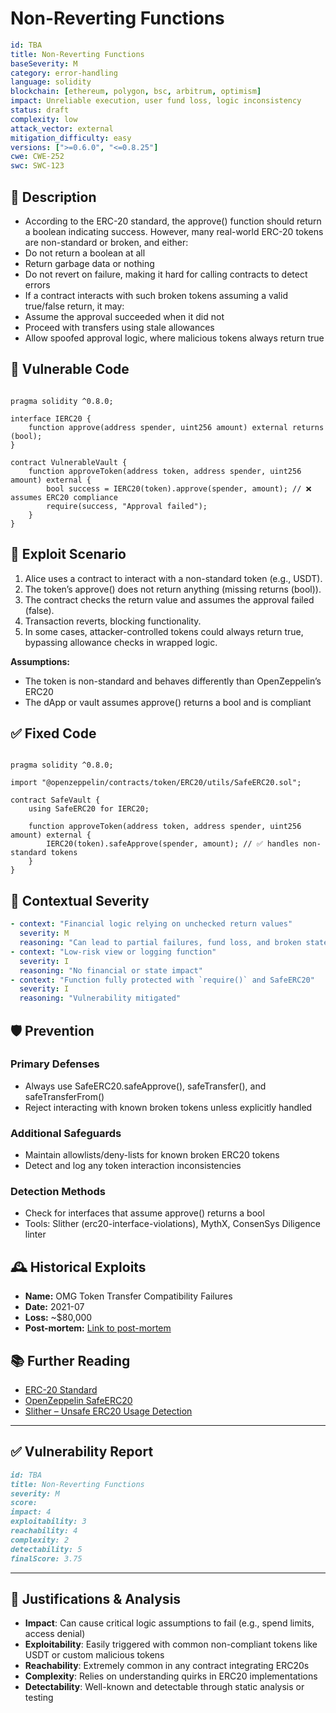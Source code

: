 # Non-Reverting Functions 

```YAML
id: TBA
title: Non-Reverting Functions 
baseSeverity: M
category: error-handling
language: solidity
blockchain: [ethereum, polygon, bsc, arbitrum, optimism]
impact: Unreliable execution, user fund loss, logic inconsistency
status: draft
complexity: low
attack_vector: external
mitigation_difficulty: easy
versions: [">=0.6.0", "<=0.8.25"]
cwe: CWE-252
swc: SWC-123
```

## 📝 Description

- According to the ERC-20 standard, the approve() function should return a boolean indicating success. However, many real-world ERC-20 tokens are non-standard or broken, and either:
- Do not return a boolean at all
- Return garbage data or nothing
- Do not revert on failure, making it hard for calling contracts to detect errors
- If a contract interacts with such broken tokens assuming a valid true/false return, it may:
- Assume the approval succeeded when it did not
- Proceed with transfers using stale allowances
- Allow spoofed approval logic, where malicious tokens always return true

## 🚨 Vulnerable Code

```solidity

pragma solidity ^0.8.0;

interface IERC20 {
    function approve(address spender, uint256 amount) external returns (bool);
}

contract VulnerableVault {
    function approveToken(address token, address spender, uint256 amount) external {
        bool success = IERC20(token).approve(spender, amount); // ❌ assumes ERC20 compliance
        require(success, "Approval failed");
    }
}
```

## 🧪 Exploit Scenario

1. Alice uses a contract to interact with a non-standard token (e.g., USDT).
2. The token’s approve() does not return anything (missing returns (bool)).
3. The contract checks the return value and assumes the approval failed (false).
4. Transaction reverts, blocking functionality.
5. In some cases, attacker-controlled tokens could always return true, bypassing allowance checks in wrapped logic.

**Assumptions:**

- The token is non-standard and behaves differently than OpenZeppelin’s ERC20
- The dApp or vault assumes approve() returns a bool and is compliant

## ✅ Fixed Code

```solidity

pragma solidity ^0.8.0;

import "@openzeppelin/contracts/token/ERC20/utils/SafeERC20.sol";

contract SafeVault {
    using SafeERC20 for IERC20;

    function approveToken(address token, address spender, uint256 amount) external {
        IERC20(token).safeApprove(spender, amount); // ✅ handles non-standard tokens
    }
}
```
## 🧭 Contextual Severity

```yaml
- context: "Financial logic relying on unchecked return values"
  severity: M
  reasoning: "Can lead to partial failures, fund loss, and broken state"
- context: "Low-risk view or logging function"
  severity: I
  reasoning: "No financial or state impact"
- context: "Function fully protected with `require()` and SafeERC20"
  severity: I
  reasoning: "Vulnerability mitigated"
```
## 🛡️ Prevention

### Primary Defenses

- Always use SafeERC20.safeApprove(), safeTransfer(), and safeTransferFrom()
- Reject interacting with known broken tokens unless explicitly handled

### Additional Safeguards

- Maintain allowlists/deny-lists for known broken ERC20 tokens
- Detect and log any token interaction inconsistencies

### Detection Methods

- Check for interfaces that assume approve() returns a bool
- Tools: Slither (erc20-interface-violations), MythX, ConsenSys Diligence linter

## 🕰️ Historical Exploits

- **Name:** OMG Token Transfer Compatibility Failures 
- **Date:** 2021-07 
- **Loss:** ~$80,000 
- **Post-mortem:** [Link to post-mortem](https://github.com/crytic/slither/wiki/Detector-Documentation#erc20-interface-violations)
  
## 📚 Further Reading

- [ERC-20 Standard](https://eips.ethereum.org/EIPS/eip-20)
- [OpenZeppelin SafeERC20](https://docs.openzeppelin.com/contracts/4.x/api/token/erc20#SafeERC20)
- [Slither – Unsafe ERC20 Usage Detection](https://github.com/crytic/slither/wiki/Detector-Documentation#erc20-interface-violations)

---

## ✅ Vulnerability Report

```markdown
id: TBA
title: Non-Reverting Functions
severity: M
score:
impact: 4    
exploitability: 3 
reachability: 4 
complexity: 2  
detectability: 5  
finalScore: 3.75
```

---

## 📄 Justifications & Analysis

- **Impact**: Can cause critical logic assumptions to fail (e.g., spend limits, access denial)
- **Exploitability**: Easily triggered with common non-compliant tokens like USDT or custom malicious tokens
- **Reachability**: Extremely common in any contract integrating ERC20s
- **Complexity**: Relies on understanding quirks in ERC20 implementations
- **Detectability**: Well-known and detectable through static analysis or testing